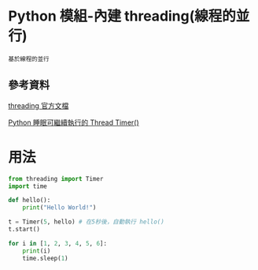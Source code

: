 # Python 模組-內建 threading(線程的並行)

```
基於線程的並行
```

## 參考資料

[threading 官方文檔](https://docs.python.org/zh-tw/3/library/threading.html)

[Python 睡眠可繼續執行的 Thread Timer()](https://blog.longwin.com.tw/2021/09/python-sleep-time-thread-timer-2021/)

# 用法

```Python
from threading import Timer
import time

def hello():
    print("Hello World!")

t = Timer(5, hello) # 在5秒後，自動執行 hello()
t.start()

for i in [1, 2, 3, 4, 5, 6]:
    print(i)
    time.sleep(1)
```
